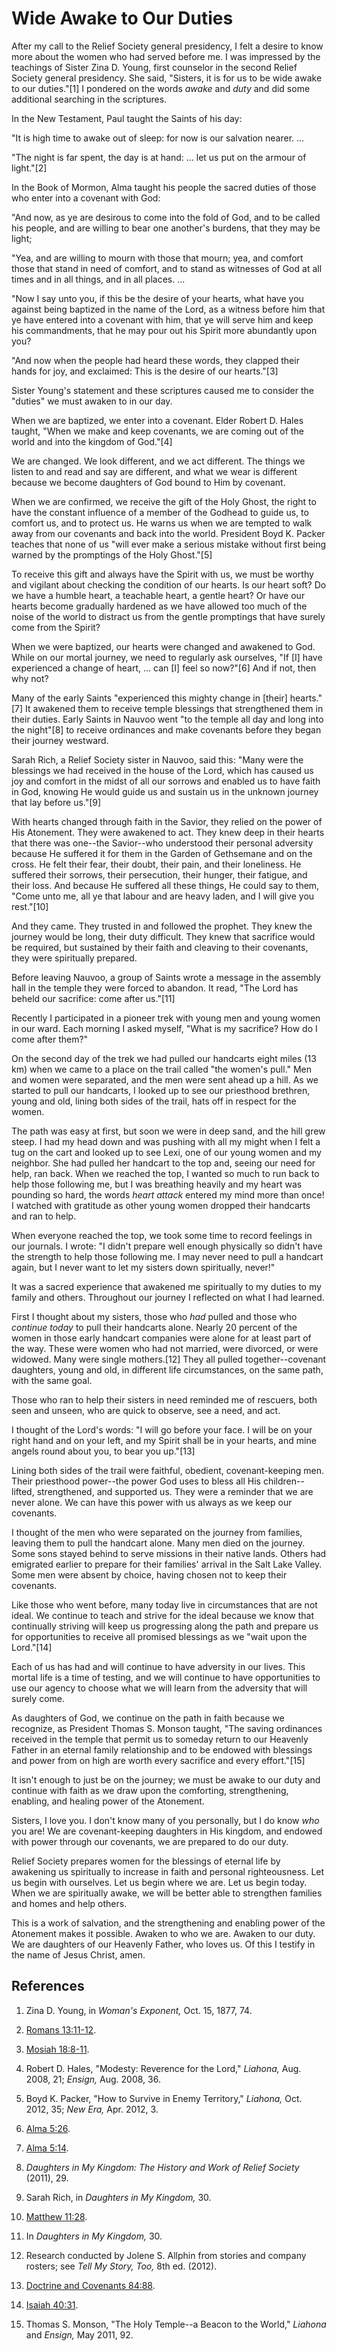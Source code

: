 # Wide Awake to Our Duties

After my call to the Relief Society general presidency, I felt a desire to
know more about the women who had served before me. I was impressed by the
teachings of Sister Zina D. Young, first counselor in the second Relief
Society general presidency. She said, "Sisters, it is for us to be wide awake
to our duties."[1] I pondered on the words _awake_ and _duty_ and did some
additional searching in the scriptures.

In the New Testament, Paul taught the Saints of his day:

"It is high time to awake out of sleep: for now is our salvation nearer. ...

"The night is far spent, the day is at hand: ... let us put on the armour of
light."[2]

In the Book of Mormon, Alma taught his people the sacred duties of those who
enter into a covenant with God:

"And now, as ye are desirous to come into the fold of God, and to be called
his people, and are willing to bear one another's burdens, that they may be
light;

"Yea, and are willing to mourn with those that mourn; yea, and comfort those
that stand in need of comfort, and to stand as witnesses of God at all times
and in all things, and in all places. ...

"Now I say unto you, if this be the desire of your hearts, what have you
against being baptized in the name of the Lord, as a witness before him that
ye have entered into a covenant with him, that ye will serve him and keep his
commandments, that he may pour out his Spirit more abundantly upon you?

"And now when the people had heard these words, they clapped their hands for
joy, and exclaimed: This is the desire of our hearts."[3]

Sister Young's statement and these scriptures caused me to consider the
"duties" we must awaken to in our day.

When we are baptized, we enter into a covenant. Elder Robert D. Hales taught,
"When we make and keep covenants, we are coming out of the world and into the
kingdom of God."[4]

We are changed. We look different, and we act different. The things we listen
to and read and say are different, and what we wear is different because we
become daughters of God bound to Him by covenant.

When we are confirmed, we receive the gift of the Holy Ghost, the right to
have the constant influence of a member of the Godhead to guide us, to comfort
us, and to protect us. He warns us when we are tempted to walk away from our
covenants and back into the world. President Boyd K. Packer teaches that none
of us "will ever make a serious mistake without first being warned by the
promptings of the Holy Ghost."[5]

To receive this gift and always have the Spirit with us, we must be worthy and
vigilant about checking the condition of our hearts. Is our heart soft? Do we
have a humble heart, a teachable heart, a gentle heart? Or have our hearts
become gradually hardened as we have allowed too much of the noise of the
world to distract us from the gentle promptings that have surely come from the
Spirit?

When we were baptized, our hearts were changed and awakened to God. While on
our mortal journey, we need to regularly ask ourselves, "If [I] have
experienced a change of heart, ... can [I] feel so now?"[6] And if not, then why
not?

Many of the early Saints "experienced this mighty change in [their]
hearts."[7] It awakened them to receive temple blessings that strengthened
them in their duties. Early Saints in Nauvoo went "to the temple all day and
long into the night"[8] to receive ordinances and make covenants before they
began their journey westward.

Sarah Rich, a Relief Society sister in Nauvoo, said this: "Many were the
blessings we had received in the house of the Lord, which has caused us joy
and comfort in the midst of all our sorrows and enabled us to have faith in
God, knowing He would guide us and sustain us in the unknown journey that lay
before us."[9]

With hearts changed through faith in the Savior, they relied on the power of
His Atonement. They were awakened to act. They knew deep in their hearts that
there was one--the Savior--who understood their personal adversity because He
suffered it for them in the Garden of Gethsemane and on the cross. He felt
their fear, their doubt, their pain, and their loneliness. He suffered their
sorrows, their persecution, their hunger, their fatigue, and their loss. And
because He suffered all these things, He could say to them, "Come unto me, all
ye that labour and are heavy laden, and I will give you rest."[10]

And they came. They trusted in and followed the prophet. They knew the journey
would be long, their duty difficult. They knew that sacrifice would be
required, but sustained by their faith and cleaving to their covenants, they
were spiritually prepared.

Before leaving Nauvoo, a group of Saints wrote a message in the assembly hall
in the temple they were forced to abandon. It read, "The Lord has beheld our
sacrifice: come after us."[11]

Recently I participated in a pioneer trek with young men and young women in
our ward. Each morning I asked myself, "What is my sacrifice? How do I come
after them?"

On the second day of the trek we had pulled our handcarts eight miles (13 km)
when we came to a place on the trail called "the women's pull." Men and women
were separated, and the men were sent ahead up a hill. As we started to pull
our handcarts, I looked up to see our priesthood brethren, young and old,
lining both sides of the trail, hats off in respect for the women.

The path was easy at first, but soon we were in deep sand, and the hill grew
steep. I had my head down and was pushing with all my might when I felt a tug
on the cart and looked up to see Lexi, one of our young women and my neighbor.
She had pulled her handcart to the top and, seeing our need for help, ran
back. When we reached the top, I wanted so much to run back to help those
following me, but I was breathing heavily and my heart was pounding so hard,
the words _heart attack_ entered my mind more than once! I watched with
gratitude as other young women dropped their handcarts and ran to help.

When everyone reached the top, we took some time to record feelings in our
journals. I wrote: "I didn't prepare well enough physically so didn't have the
strength to help those following me. I may never need to pull a handcart
again, but I never want to let my sisters down spiritually, never!"

It was a sacred experience that awakened me spiritually to my duties to my
family and others. Throughout our journey I reflected on what I had learned.

First I thought about my sisters, those who _had_ pulled and those who
_continue today_ to pull their handcarts alone. Nearly 20 percent of the women
in those early handcart companies were alone for at least part of the way.
These were women who had not married, were divorced, or were widowed. Many
were single mothers.[12] They all pulled together--covenant daughters, young
and old, in different life circumstances, on the same path, with the same
goal.

Those who ran to help their sisters in need reminded me of rescuers, both seen
and unseen, who are quick to observe, see a need, and act.

I thought of the Lord's words: "I will go before your face. I will be on your
right hand and on your left, and my Spirit shall be in your hearts, and mine
angels round about you, to bear you up."[13]

Lining both sides of the trail were faithful, obedient, covenant-keeping men.
Their priesthood power--the power God uses to bless all His children--lifted,
strengthened, and supported us. They were a reminder that we are never alone.
We can have this power with us always as we keep our covenants.

I thought of the men who were separated on the journey from families, leaving
them to pull the handcart alone. Many men died on the journey. Some sons
stayed behind to serve missions in their native lands. Others had emigrated
earlier to prepare for their families' arrival in the Salt Lake Valley. Some
men were absent by choice, having chosen not to keep their covenants.

Like those who went before, many today live in circumstances that are not
ideal. We continue to teach and strive for the ideal because we know that
continually striving will keep us progressing along the path and prepare us
for opportunities to receive all promised blessings as we "wait upon the
Lord."[14]

Each of us has had and will continue to have adversity in our lives. This
mortal life is a time of testing, and we will continue to have opportunities
to use our agency to choose what we will learn from the adversity that will
surely come.

As daughters of God, we continue on the path in faith because we recognize, as
President Thomas S. Monson taught, "The saving ordinances received in the
temple that permit us to someday return to our Heavenly Father in an eternal
family relationship and to be endowed with blessings and power from on high
are worth every sacrifice and every effort."[15]

It isn't enough to just be on the journey; we must be awake to our duty and
continue with faith as we draw upon the comforting, strengthening, enabling,
and healing power of the Atonement.

Sisters, I love you. I don't know many of you personally, but I do know _who_
you are! We are covenant-keeping daughters in His kingdom, and endowed with
power through our covenants, we are prepared to do our duty.

Relief Society prepares women for the blessings of eternal life by awakening
us spiritually to increase in faith and personal righteousness. Let us begin
with ourselves. Let us begin where we are. Let us begin today. When we are
spiritually awake, we will be better able to strengthen families and homes and
help others.

This is a work of salvation, and the strengthening and enabling power of the
Atonement makes it possible. Awaken to who we are. Awaken to our duty. We are
daughters of our Heavenly Father, who loves us. Of this I testify in the name
of Jesus Christ, amen.

## References

  1.  Zina D. Young, in _Woman's Exponent,_ Oct. 15, 1877, 74.

  2.   [Romans 13:11-12](https://www.lds.org/scriptures/nt/rom/13.11-12?lang=eng#10).

  3.   [Mosiah 18:8-11](https://www.lds.org/scriptures/bofm/mosiah/18.8-11?lang=eng#7).

  4.  Robert D. Hales, "Modesty: Reverence for the Lord," _Liahona,_ Aug. 2008, 21; _Ensign,_ Aug. 2008, 36.

  5.  Boyd K. Packer, "How to Survive in Enemy Territory," _Liahona,_ Oct. 2012, 35; _New Era,_ Apr. 2012, 3.

  6.   [Alma 5:26](https://www.lds.org/scriptures/bofm/alma/5.26?lang=eng#25).

  7.   [Alma 5:14](https://www.lds.org/scriptures/bofm/alma/5.14?lang=eng#13).

  8.   _Daughters in My Kingdom: The History and Work of Relief Society_ (2011), 29.

  9.  Sarah Rich, in _Daughters in My Kingdom,_ 30.

  10.   [Matthew 11:28](https://www.lds.org/scriptures/nt/matt/11.28?lang=eng#27).

  11.  In _Daughters in My Kingdom,_ 30.

  12.  Research conducted by Jolene S. Allphin from stories and company rosters; see _Tell My Story, Too,_ 8th ed. (2012).

  13.   [Doctrine and Covenants 84:88](https://www.lds.org/scriptures/dc-testament/dc/84.88?lang=eng#87).

  14.   [Isaiah 40:31](https://www.lds.org/scriptures/ot/isa/40.31?lang=eng#30).

  15.  Thomas S. Monson, "The Holy Temple--a Beacon to the World," _Liahona_ and _Ensign,_ May 2011, 92.


